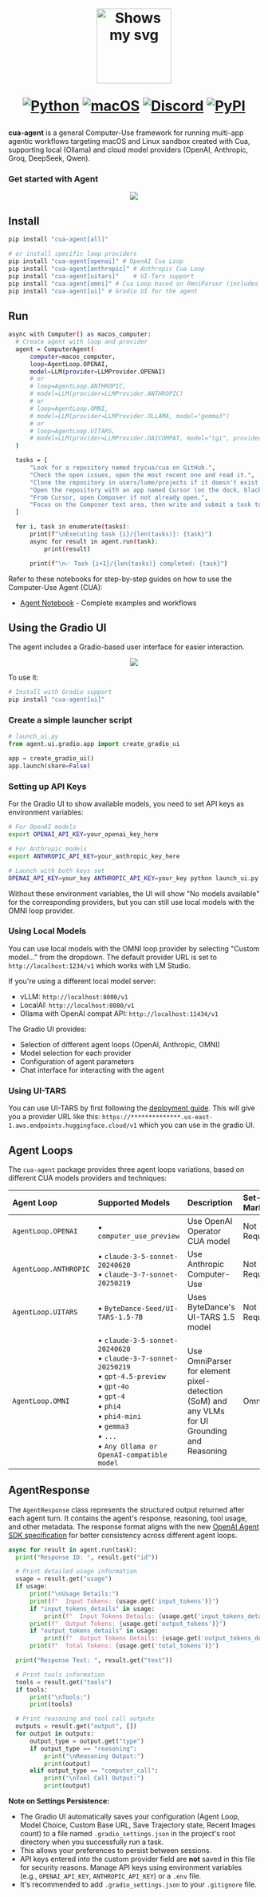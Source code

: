 <div align="center">
<h1>
  <div class="image-wrapper" style="display: inline-block;">
    <picture>
      <source media="(prefers-color-scheme: dark)" alt="logo" height="150" srcset="../../img/logo_white.png" style="display: block; margin: auto;">
      <source media="(prefers-color-scheme: light)" alt="logo" height="150" srcset="../../img/logo_black.png" style="display: block; margin: auto;">
      <img alt="Shows my svg">
    </picture>
  </div>

  [![Python](https://img.shields.io/badge/Python-333333?logo=python&logoColor=white&labelColor=333333)](#)
  [![macOS](https://img.shields.io/badge/macOS-000000?logo=apple&logoColor=F0F0F0)](#)
  [![Discord](https://img.shields.io/badge/Discord-%235865F2.svg?&logo=discord&logoColor=white)](https://discord.com/invite/mVnXXpdE85)
  [![PyPI](https://img.shields.io/pypi/v/cua-computer?color=333333)](https://pypi.org/project/cua-computer/)
</h1>
</div>

**cua-agent** is a general Computer-Use framework for running multi-app agentic workflows targeting macOS and Linux sandbox created with Cua, supporting local (Ollama) and cloud model providers (OpenAI, Anthropic, Groq, DeepSeek, Qwen).

### Get started with Agent

<div align="center">
    <img src="../../img/agent.png"/>
</div>

## Install

```bash
pip install "cua-agent[all]"

# or install specific loop providers
pip install "cua-agent[openai]" # OpenAI Cua Loop
pip install "cua-agent[anthropic]" # Anthropic Cua Loop
pip install "cua-agent[uitars]"    # UI-Tars support
pip install "cua-agent[omni]" # Cua Loop based on OmniParser (includes Ollama for local models)
pip install "cua-agent[ui]" # Gradio UI for the agent
```

## Run

```bash
async with Computer() as macos_computer:
  # Create agent with loop and provider
  agent = ComputerAgent(
      computer=macos_computer,
      loop=AgentLoop.OPENAI,
      model=LLM(provider=LLMProvider.OPENAI)
      # or
      # loop=AgentLoop.ANTHROPIC,
      # model=LLM(provider=LLMProvider.ANTHROPIC)
      # or
      # loop=AgentLoop.OMNI,
      # model=LLM(provider=LLMProvider.OLLAMA, model="gemma3")
      # or
      # loop=AgentLoop.UITARS,
      # model=LLM(provider=LLMProvider.OAICOMPAT, model="tgi", provider_base_url="https://**************.us-east-1.aws.endpoints.huggingface.cloud/v1")
  )

  tasks = [
      "Look for a repository named trycua/cua on GitHub.",
      "Check the open issues, open the most recent one and read it.",
      "Clone the repository in users/lume/projects if it doesn't exist yet.",
      "Open the repository with an app named Cursor (on the dock, black background and white cube icon).",
      "From Cursor, open Composer if not already open.",
      "Focus on the Composer text area, then write and submit a task to help resolve the GitHub issue.",
  ]

  for i, task in enumerate(tasks):
      print(f"\nExecuting task {i}/{len(tasks)}: {task}")
      async for result in agent.run(task):
          print(result)

      print(f"\n✅ Task {i+1}/{len(tasks)} completed: {task}")
```

Refer to these notebooks for step-by-step guides on how to use the Computer-Use Agent (CUA):

- [Agent Notebook](../../notebooks/agent_nb.ipynb) - Complete examples and workflows

## Using the Gradio UI

The agent includes a Gradio-based user interface for easier interaction.

<div align="center">
    <img src="../../img/agent_gradio_ui.png"/>
</div>

To use it:

```bash
# Install with Gradio support
pip install "cua-agent[ui]"
```

### Create a simple launcher script

```python
# launch_ui.py
from agent.ui.gradio.app import create_gradio_ui

app = create_gradio_ui()
app.launch(share=False)
```

### Setting up API Keys

For the Gradio UI to show available models, you need to set API keys as environment variables:

```bash
# For OpenAI models
export OPENAI_API_KEY=your_openai_key_here

# For Anthropic models
export ANTHROPIC_API_KEY=your_anthropic_key_here

# Launch with both keys set
OPENAI_API_KEY=your_key ANTHROPIC_API_KEY=your_key python launch_ui.py
```

Without these environment variables, the UI will show "No models available" for the corresponding providers, but you can still use local models with the OMNI loop provider.

### Using Local Models

You can use local models with the OMNI loop provider by selecting "Custom model..." from the dropdown. The default provider URL is set to `http://localhost:1234/v1` which works with LM Studio. 

If you're using a different local model server:
- vLLM: `http://localhost:8000/v1`
- LocalAI: `http://localhost:8080/v1`
- Ollama with OpenAI compat API: `http://localhost:11434/v1`

The Gradio UI provides:
- Selection of different agent loops (OpenAI, Anthropic, OMNI)
- Model selection for each provider
- Configuration of agent parameters
- Chat interface for interacting with the agent

### Using UI-TARS

You can use UI-TARS by first following the [deployment guide](https://github.com/bytedance/UI-TARS/blob/main/README_deploy.md). This will give you a provider URL like this: `https://**************.us-east-1.aws.endpoints.huggingface.cloud/v1` which you can use in the gradio UI.

## Agent Loops

The `cua-agent` package provides three agent loops variations, based on different CUA models providers and techniques:

| Agent Loop | Supported Models | Description | Set-Of-Marks |
|:-----------|:-----------------|:------------|:-------------|
| `AgentLoop.OPENAI` | • `computer_use_preview` | Use OpenAI Operator CUA model | Not Required |
| `AgentLoop.ANTHROPIC` | • `claude-3-5-sonnet-20240620`<br>• `claude-3-7-sonnet-20250219` | Use Anthropic Computer-Use | Not Required |
| `AgentLoop.UITARS` | • `ByteDance-Seed/UI-TARS-1.5-7B` | Uses ByteDance's UI-TARS 1.5 model | Not Required |
| `AgentLoop.OMNI` | • `claude-3-5-sonnet-20240620`<br>• `claude-3-7-sonnet-20250219`<br>• `gpt-4.5-preview`<br>• `gpt-4o`<br>• `gpt-4`<br>• `phi4`<br>• `phi4-mini`<br>• `gemma3`<br>• `...`<br>• `Any Ollama or OpenAI-compatible model` | Use OmniParser for element pixel-detection (SoM) and any VLMs for UI Grounding and Reasoning | OmniParser |

## AgentResponse
The `AgentResponse` class represents the structured output returned after each agent turn. It contains the agent's response, reasoning, tool usage, and other metadata. The response format aligns with the new [OpenAI Agent SDK specification](https://platform.openai.com/docs/api-reference/responses) for better consistency across different agent loops.

```python
async for result in agent.run(task):
  print("Response ID: ", result.get("id"))

  # Print detailed usage information
  usage = result.get("usage")
  if usage:
      print("\nUsage Details:")
      print(f"  Input Tokens: {usage.get('input_tokens')}")
      if "input_tokens_details" in usage:
          print(f"  Input Tokens Details: {usage.get('input_tokens_details')}")
      print(f"  Output Tokens: {usage.get('output_tokens')}")
      if "output_tokens_details" in usage:
          print(f"  Output Tokens Details: {usage.get('output_tokens_details')}")
      print(f"  Total Tokens: {usage.get('total_tokens')}")

  print("Response Text: ", result.get("text"))

  # Print tools information
  tools = result.get("tools")
  if tools:
      print("\nTools:")
      print(tools)

  # Print reasoning and tool call outputs
  outputs = result.get("output", [])
  for output in outputs:
      output_type = output.get("type")
      if output_type == "reasoning":
          print("\nReasoning Output:")
          print(output)
      elif output_type == "computer_call":
          print("\nTool Call Output:")
          print(output)
```

**Note on Settings Persistence:**

*   The Gradio UI automatically saves your configuration (Agent Loop, Model Choice, Custom Base URL, Save Trajectory state, Recent Images count) to a file named `.gradio_settings.json` in the project's root directory when you successfully run a task.
*   This allows your preferences to persist between sessions.
*   API keys entered into the custom provider field are **not** saved in this file for security reasons. Manage API keys using environment variables (e.g., `OPENAI_API_KEY`, `ANTHROPIC_API_KEY`) or a `.env` file.
*   It's recommended to add `.gradio_settings.json` to your `.gitignore` file.
